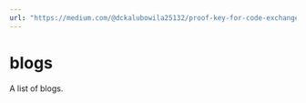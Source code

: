 ```yaml
---
url: "https://medium.com/@dckalubowila25132/proof-key-for-code-exchange-pkce-in-oauth2-authorization-code-grant-8b36d7e11d61"
---
```


# blogs

A list of blogs.
